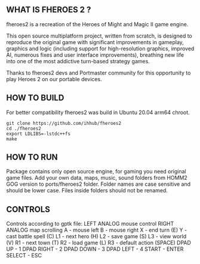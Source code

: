 ## WHAT IS FHEROES 2 ?

fheroes2 is a recreation of the Heroes of Might and Magic II game engine.

This open source multiplatform project, written from scratch, is designed to reproduce the original game with significant improvements in gameplay, graphics and logic (including support for high-resolution graphics, improved AI, numerous fixes and user interface improvements), breathing new life into one of the most addictive turn-based strategy games.

Thanks to fheroes2 devs and Portmaster community for this opportunity to play Heroes 2 on our portable devices.

## HOW TO BUILD

For better compatibility fheroes2 was build in Ubuntu 20.04 arm64 chroot.

```
git clone https://github.com/ihhub/fheroes2
cd ./fheroes2
export LDLIBS=-lstdc++fs
make
```

## HOW TO RUN

Package contains only open source engine, for gaming you need original game files.
Add your own data, maps, music, sound folders from HOMM2 GOG version to ports/fheroes2 folder. 
Folder names are case sensitive and should be lower case. Files inside folders should not be renamed.

## CONTROLS

Controls according to gptk file:
LEFT ANALOG mouse control
RIGHT ANALOG map scrolling
A   - mouse left
B   - mouse right
X   - end turn (E)
Y   - cast battle spell (C)
L1  -  next hero (H)
L2 - save game (S)
L3 - view world (V)
R1  - next town (T)
R2 - load game (L)
R3 - default action (SPACE)
DPAD UP - 1
DPAD RIGHT - 2
DPAD DOWN - 3
DPAD LEFT - 4
START - ENTER
SELECT -  ESC
